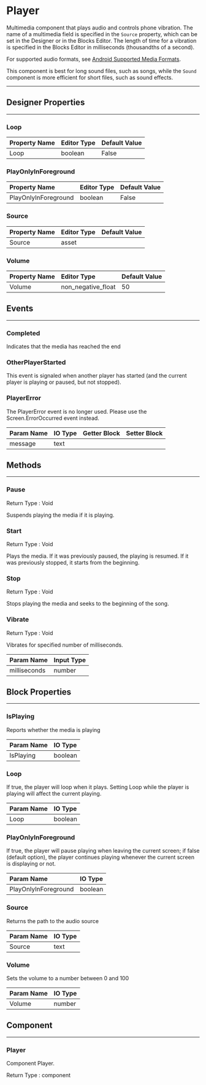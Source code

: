 <!--
  Copyright © 2021-2021 Quantonium, All rights reserved
  Released under the GPL License, Version 3.0
-->

# Player

Multimedia component that plays audio and controls phone vibration. The name of a multimedia field is specified in the `Source` property, which can be set in the Designer or in the Blocks Editor. The length of time for a vibration is specified in the Blocks Editor in milliseconds (thousandths of a second).

For supported audio formats, see [Android Supported Media Formats](http://developer.android.com/guide/appendix/media-formats.html).

This component is best for long sound files, such as songs, while the `Sound` component is more efficient for short files, such as sound effects.

---

## Designer Properties

---

### Loop

| Property Name | Editor Type | Default Value |
| :------------ | :---------- | :------------ |
| Loop          | boolean     | False         |

### PlayOnlyInForeground

| Property Name        | Editor Type | Default Value |
| :------------------- | :---------- | :------------ |
| PlayOnlyInForeground | boolean     | False         |

### Source

| Property Name | Editor Type | Default Value |
| :------------ | :---------- | :------------ |
| Source        | asset       |               |

### Volume

| Property Name | Editor Type        | Default Value |
| :------------ | :----------------- | :------------ |
| Volume        | non_negative_float | 50            |

## Events

---

### Completed

<div block-type = "component_event" component-selector = "Player" event-selector = "Completed" id = "player-completed"></div>

Indicates that the media has reached the end

### OtherPlayerStarted

<div block-type = "component_event" component-selector = "Player" event-selector = "OtherPlayerStarted" id = "player-otherplayerstarted"></div>

This event is signaled when another player has started (and the current player is playing or paused, but not stopped).

### PlayerError

<div block-type = "component_event" component-selector = "Player" event-selector = "PlayerError" id = "player-playererror"></div>

The PlayerError event is no longer used. Please use the Screen.ErrorOccurred event instead.

| Param Name | IO Type                        | Getter Block                                                                                          | Setter Block                                                                                          |
| :--------- | :----------------------------- | :---------------------------------------------------------------------------------------------------- | :---------------------------------------------------------------------------------------------------- |
| message    | <span class="text">text</span> | <div block-type = "getter" variable-name = message id = "param-get-player-playererror-message"></div> | <div block-type = "setter" variable-name = message id = "param-set-player-playererror-message"></div> |

## Methods

---

### Pause

<div block-type = "component_method" component-selector = "Player" method-selector = "Pause" id = "player-pause"></div>

Return Type : <span class="void">Void</span>

Suspends playing the media if it is playing.

### Start

<div block-type = "component_method" component-selector = "Player" method-selector = "Start" id = "player-start"></div>

Return Type : <span class="void">Void</span>

Plays the media. If it was previously paused, the playing is resumed. If it was previously stopped, it starts from the beginning.

### Stop

<div block-type = "component_method" component-selector = "Player" method-selector = "Stop" id = "player-stop"></div>

Return Type : <span class="void">Void</span>

Stops playing the media and seeks to the beginning of the song.

### Vibrate

<div block-type = "component_method" component-selector = "Player" method-selector = "Vibrate" id = "player-vibrate"></div>

Return Type : <span class="void">Void</span>

Vibrates for specified number of milliseconds.

| Param Name   | Input Type                         |
| :----------- | :--------------------------------- |
| milliseconds | <span class="number">number</span> |

## Block Properties

---

### IsPlaying

<div block-type = "component_set_get" component-selector = "Player" property-selector = "IsPlaying" property-type = "get" id = "get-player-isplaying"></div>

Reports whether the media is playing

| Param Name | IO Type                              |
| :--------- | :----------------------------------- |
| IsPlaying  | <span class="boolean">boolean</span> |

### Loop

<div block-type = "component_set_get" component-selector = "Player" property-selector = "Loop" property-type = "get" id = "get-player-loop"></div>

<div block-type = "component_set_get" component-selector = "Player" property-selector = "Loop" property-type = "set" id = "set-player-loop"></div>

If true, the player will loop when it plays. Setting Loop while the player is playing will affect the current playing.

| Param Name | IO Type                              |
| :--------- | :----------------------------------- |
| Loop       | <span class="boolean">boolean</span> |

### PlayOnlyInForeground

<div block-type = "component_set_get" component-selector = "Player" property-selector = "PlayOnlyInForeground" property-type = "get" id = "get-player-playonlyinforeground"></div>

<div block-type = "component_set_get" component-selector = "Player" property-selector = "PlayOnlyInForeground" property-type = "set" id = "set-player-playonlyinforeground"></div>

If true, the player will pause playing when leaving the current screen; if false (default option), the player continues playing whenever the current screen is displaying or not.

| Param Name           | IO Type                              |
| :------------------- | :----------------------------------- |
| PlayOnlyInForeground | <span class="boolean">boolean</span> |

### Source

<div block-type = "component_set_get" component-selector = "Player" property-selector = "Source" property-type = "get" id = "get-player-source"></div>

<div block-type = "component_set_get" component-selector = "Player" property-selector = "Source" property-type = "set" id = "set-player-source"></div>

Returns the path to the audio source

| Param Name | IO Type                        |
| :--------- | :----------------------------- |
| Source     | <span class="text">text</span> |

### Volume

<div block-type = "component_set_get" component-selector = "Player" property-selector = "Volume" property-type = "set" id = "set-player-volume"></div>

Sets the volume to a number between 0 and 100

| Param Name | IO Type                            |
| :--------- | :--------------------------------- |
| Volume     | <span class="number">number</span> |

## Component

---

### Player

<div block-type = "component_component_block" component-selector = "Player" id = "component-player"></div>

Component Player.

Return Type : <span class="component">component</span>

